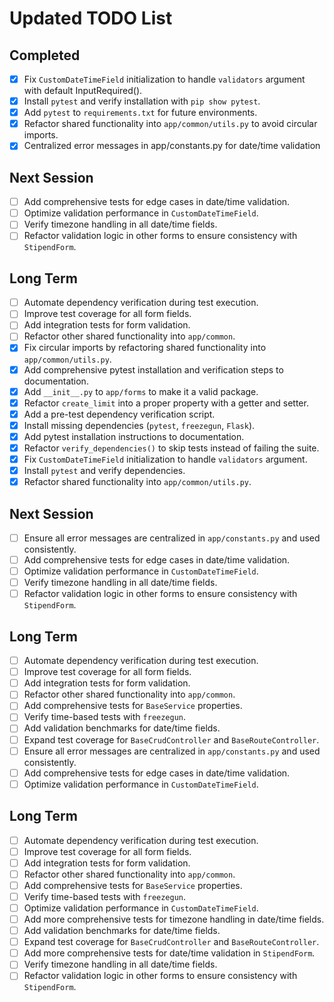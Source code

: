 # Updated TODO List

## Completed
- [x] Fix `CustomDateTimeField` initialization to handle `validators` argument with default InputRequired().
- [x] Install `pytest` and verify installation with `pip show pytest`.
- [x] Add `pytest` to `requirements.txt` for future environments.
- [x] Refactor shared functionality into `app/common/utils.py` to avoid circular imports.
- [x] Centralized error messages in app/constants.py for date/time validation

## Next Session
- [ ] Add comprehensive tests for edge cases in date/time validation.
- [ ] Optimize validation performance in `CustomDateTimeField`.
- [ ] Verify timezone handling in all date/time fields.
- [ ] Refactor validation logic in other forms to ensure consistency with `StipendForm`.

## Long Term
- [ ] Automate dependency verification during test execution.
- [ ] Improve test coverage for all form fields.
- [ ] Add integration tests for form validation.
- [ ] Refactor other shared functionality into `app/common`.
- [x] Fix circular imports by refactoring shared functionality into `app/common/utils.py`.
- [x] Add comprehensive pytest installation and verification steps to documentation.
- [x] Add `__init__.py` to `app/forms` to make it a valid package.
- [x] Refactor `create_limit` into a proper property with a getter and setter.
- [x] Add a pre-test dependency verification script.
- [x] Install missing dependencies (`pytest`, `freezegun`, `Flask`).
- [x] Add pytest installation instructions to documentation.
- [x] Refactor `verify_dependencies()` to skip tests instead of failing the suite.
- [x] Fix `CustomDateTimeField` initialization to handle `validators` argument.
- [x] Install `pytest` and verify dependencies.
- [x] Refactor shared functionality into `app/common/utils.py`.

## Next Session
- [ ] Ensure all error messages are centralized in `app/constants.py` and used consistently.
- [ ] Add comprehensive tests for edge cases in date/time validation.
- [ ] Optimize validation performance in `CustomDateTimeField`.
- [ ] Verify timezone handling in all date/time fields.
- [ ] Refactor validation logic in other forms to ensure consistency with `StipendForm`.

## Long Term
- [ ] Automate dependency verification during test execution.
- [ ] Improve test coverage for all form fields.
- [ ] Add integration tests for form validation.
- [ ] Refactor other shared functionality into `app/common`.
- [ ] Add comprehensive tests for `BaseService` properties.
- [ ] Verify time-based tests with `freezegun`.
- [ ] Add validation benchmarks for date/time fields.
- [ ] Expand test coverage for `BaseCrudController` and `BaseRouteController`.
- [ ] Ensure all error messages are centralized in `app/constants.py` and used consistently.
- [ ] Add comprehensive tests for edge cases in date/time validation.
- [ ] Optimize validation performance in `CustomDateTimeField`.

## Long Term
- [ ] Automate dependency verification during test execution.
- [ ] Improve test coverage for all form fields.
- [ ] Add integration tests for form validation.
- [ ] Refactor other shared functionality into `app/common`.
- [ ] Add comprehensive tests for `BaseService` properties.
- [ ] Verify time-based tests with `freezegun`.
- [ ] Optimize validation performance in `CustomDateTimeField`.
- [ ] Add more comprehensive tests for timezone handling in date/time fields.
- [ ] Add validation benchmarks for date/time fields.
- [ ] Expand test coverage for `BaseCrudController` and `BaseRouteController`.
- [ ] Add more comprehensive tests for date/time validation in `StipendForm`.
- [ ] Verify timezone handling in all date/time fields.
- [ ] Refactor validation logic in other forms to ensure consistency with `StipendForm`.
